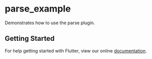 # parse_example

Demonstrates how to use the parse plugin.

## Getting Started

For help getting started with Flutter, view our online
[documentation](https://flutter.io/).
